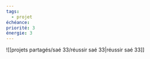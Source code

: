 ```yaml
---
tags:
  - projet
échéance: 
priorité: 3
énergie: 3
---
```

![[projets partagés/saé 33/réussir saé 33|réussir saé 33]]